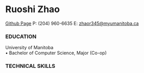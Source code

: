 # Ruoshi Zhao  
[Github Page](https://github.com/robynZhao) P: (204) 960-6635 E: [zhaor345@myumanitoba.ca](mailto:zhaor345@myumanitoba.ca)    

### EDUCATION    
University of Manitoba    
• Bachelor of Computer Science, Major (Co-op) 

### TECHNICAL SKILLS    


